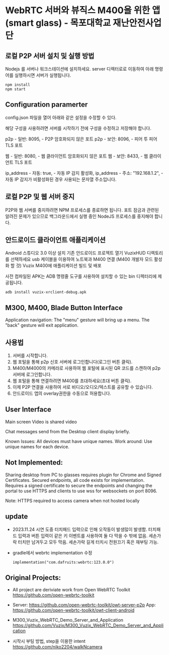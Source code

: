 # WebRTC 서버와 뷰직스 M400을 위한 앱 (smart glass) - 목포대학교 재난안전사업단

## 로컬 P2P 서버 설치 및 실행 방법

Nodejs 를 서버나 워크스테이션에 설치하세요. 
server 디렉터로로 이동하여 아래 명령어를 실행하시면 서버가 실행됩니다.

    npm install
    npm start

## Configuration paramerter

config.json 파일을 열어 아래와 같은 설정을 수정할 수 있다.

해당 구성을 사용하려면 서버를 시작하기 전에 구성을 수정하고 저장해야 합니다.

   p2p - 일반: 8095, - P2P 암호화되지 않은 포트
   p2p - 보안: 8096, - 피어 투 피어 TLS 포트

   웹 - 일반: 8080, - 웹 클라이언트 암호화되지 않은 포트
   웹 - 보안: 8433, - 웹 클라이언트 TLS 포트

   ip_address - 자동: true, - 자동 IP 감지 활성화,
   ip_address - 주소: "192.168.1.2", - 자동 IP 감지가 비활성화된 경우 사용되는 문자열 주소입니다.


## 로컬 P2P 및 웹 서버 중지

P2P와 웹 서버를 중지하려면 NPM 프로세스를 종료하면 됩니다.
포트 잠금과 관련된 알려진 문제가 있으므로 백그라운드에서 실행 중인 NodeJS 프로세스를 중지해야 합니다.

## 안드로이드 클라이언트 애플리케이션
Android 스튜디오 3.0 이상 설치
기존 안드로이드 프로젝트 열기
VuzixHUD 디렉토리를 선택하세요
usb 케이블을 이용하여 노트북과 M400 연결 (M400 개발자 모드 활성화 할 것)
Vuzix M400에 애플리케이션 빌드 및 배포

사전 컴파일된 APK는 ADB 명령줄 도구를 사용하여 설치할 수 있는 bin 디렉터리에 제공됩니다.

    adb install vuzix-xrclient-debug.apk

## M300, M400, Blade Button Interface

Application navigation: The "menu" gesture will bring up a menu. The "back" gesture will exit application.


## 사용법

1. 서버를 시작합니다.
2. 웹 포털을 통해 p2p 신호 서버에 로그인합니다(로그인 버튼 클릭).
3. M400/M4000의 카메라로 사용하여 웹 포털에 표시된 QR 코드를 스캔하여 p2p 서버에 로그인합니다.
4. 웹 포털을 통해 연결하려면 M400를 초대하세요(초대 버튼 클릭).
5. 이제 P2P 연결을 사용하여 서로 비디오/오디오/텍스트를 공유할 수 있습니다.
6. 안드로이드 앱의 overlay권한을 수동으로 허용합니다.
## User Interface

Main screen Video is shared video

Chat messages send from the Desktop client display briefly.

Known Issues: All devices must have unique names.
Work around: Use unique names for each device.


## Not Implemented:
Sharing desktop from PC to glasses requires plugin for Chrome and Signed Certificates.
Secured endpoints, all code exists for implementation.  Requires a signed certificate to secure the endpoints and changing the portal
	to use HTTPS and clients to use wss for websockets on port 8096.

Note: HTTPS required to access camera when not hosted locally

## update
* 2023.11.24
  시연 도중 터치패드 입력으로 인해 오작동이 발생많이 발생함.
  터치패드 입력과 버튼 입력이 같은 키 이벤트를 사용하여 둘 다 막을 수 밖에 없음.
  세손가락 터치만 남겨두고 모두 막음. 세손가락 길게 터치시 전원끄기 혹은 재부팅 가능.

* gradle에서 webrtc implementation 수정 

  ```
  implementation("com.dafruits:webrtc:123.0.0")
  ```
## Original Projects:
* All project are deriviate work from Open WebRTC Toolkit
https://github.com/open-webrtc-toolkit

* Server: https://github.com/open-webrtc-toolkit/owt-server-p2p
App: https://github.com/open-webrtc-toolkit/owt-client-android

* M300_Vuzix_WebRTC_Demo_Server_and_Application
https://github.com/Vuzix/M300_Vuzix_WebRTC_Demo_Server_and_Application

* 시작시 부팅 방법, step을 이용한 intent
https://github.com/niko2204/walkNcamera
